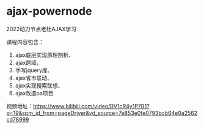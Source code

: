# ajax-powernode
2022动力节点老杜AJAX学习

课程内容包含：

1. ajax底层实现原理剖析、
2.  ajax跨域，
3. 手写jquery库、
4.  ajax省市联动、 
5. ajax实现搜索联想、
6.  ajax改造oa项目



视频地址：https://www.bilibili.com/video/BV1cR4y1P7B1?p=19&spm_id_from=pageDriver&vd_source=7e853e0fe0793bcb64e0a2562cd78999